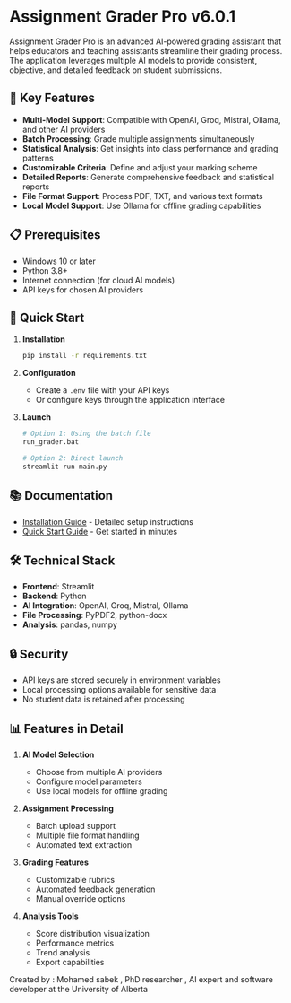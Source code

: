 # Assignment Grader Pro v6.0.1

Assignment Grader Pro is an advanced AI-powered grading assistant that helps educators and teaching assistants streamline their grading process. The application leverages multiple AI models to provide consistent, objective, and detailed feedback on student submissions.

## 🌟 Key Features

- **Multi-Model Support**: Compatible with OpenAI, Groq, Mistral, Ollama, and other AI providers
- **Batch Processing**: Grade multiple assignments simultaneously
- **Statistical Analysis**: Get insights into class performance and grading patterns
- **Customizable Criteria**: Define and adjust your marking scheme
- **Detailed Reports**: Generate comprehensive feedback and statistical reports
- **File Format Support**: Process PDF, TXT, and various text formats
- **Local Model Support**: Use Ollama for offline grading capabilities

## 📋 Prerequisites

- Windows 10 or later
- Python 3.8+
- Internet connection (for cloud AI models)
- API keys for chosen AI providers

## 🚀 Quick Start

1. **Installation**
   ```bash
   pip install -r requirements.txt
   ```

2. **Configuration**
   - Create a `.env` file with your API keys
   - Or configure keys through the application interface

3. **Launch**
   ```bash
   # Option 1: Using the batch file
   run_grader.bat

   # Option 2: Direct launch
   streamlit run main.py
   ```

## 📚 Documentation

- [Installation Guide](INSTALL.md) - Detailed setup instructions
- [Quick Start Guide](QUICK_START.md) - Get started in minutes

## 🛠️ Technical Stack

- **Frontend**: Streamlit
- **Backend**: Python
- **AI Integration**: OpenAI, Groq, Mistral, Ollama
- **File Processing**: PyPDF2, python-docx
- **Analysis**: pandas, numpy

## 🔒 Security

- API keys are stored securely in environment variables
- Local processing options available for sensitive data
- No student data is retained after processing

## 📊 Features in Detail

1. **AI Model Selection**
   - Choose from multiple AI providers
   - Configure model parameters
   - Use local models for offline grading

2. **Assignment Processing**
   - Batch upload support
   - Multiple file format handling
   - Automated text extraction

3. **Grading Features**
   - Customizable rubrics
   - Automated feedback generation
   - Manual override options

4. **Analysis Tools**
   - Score distribution visualization
   - Performance metrics
   - Trend analysis
   - Export capabilities


Created by : Mohamed sabek , PhD researcher , AI expert and software developer at the University of Alberta 
